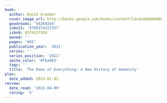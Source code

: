 ```yaml
---
book:
  author: David Graeber
  cover_image_url: http://books.google.com/books/content?id=4zUmEAAAQBAJ&printsec=frontcover&img=1&zoom=1&source=gbs_api
  goodreads: '56269264'
  isbn13: '9780374157357'
  isbn9: 0374157359
  owned: ''
  pages: '692'
  publication_year: '2021'
  series: ''
  series_position: '2021'
  spine_color: '#fba603'
  tags: ''
  title: 'The Dawn of Everything: A New History of Humanity'
plan:
  date_added: 2023-01-01
review:
  date_read: '2022-04-09'
  rating: '5'
---
```

